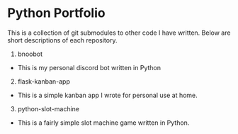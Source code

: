 # Python Portfolio

This is a collection of git submodules to other code I have written. Below are short descriptions of each repository.

1. bnoobot
- This is my personal discord bot written in Python

2. flask-kanban-app
- This is a simple kanban app I wrote for personal use at home.

3. python-slot-machine
- This is a fairly simple slot machine game written in Python.